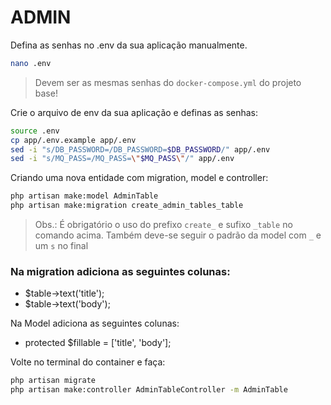 # ADMIN 

Defina as senhas no .env da sua aplicação manualmente. 

```sh
nano .env
```

> Devem ser as mesmas senhas do `docker-compose.yml` do projeto base!

Crie o arquivo de env da sua aplicação e definas as senhas:

```sh
source .env
cp app/.env.example app/.env
sed -i "s/DB_PASSWORD=/DB_PASSWORD=$DB_PASSWORD/" app/.env
sed -i "s/MQ_PASS=/MQ_PASS=\"$MQ_PASS\"/" app/.env
```

Criando uma nova entidade com migration, model e controller:

```sh
php artisan make:model AdminTable
php artisan make:migration create_admin_tables_table
```

> Obs.: É obrigatório o uso do prefixo `create_` e sufixo `_table` no comando acima. Também deve-se seguir o padrão da model com `_` e um `s` no final

### Na migration adiciona as seguintes colunas:

- $table->text('title');  
- $table->text('body'); 

Na Model adiciona as seguintes colunas:

- protected $fillable = ['title', 'body'];

Volte no terminal do container e faça:

```sh
php artisan migrate
php artisan make:controller AdminTableController -m AdminTable
```
